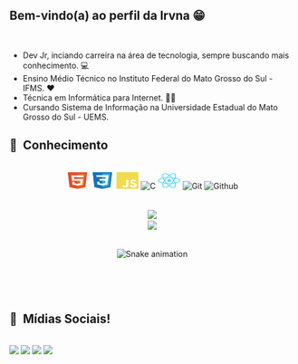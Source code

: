 ## Bem-vindo(a) ao perfil da Irvna 😁

<br>

- Dev Jr, inciando carreira na área de tecnologia, sempre buscando mais conhecimento. 💻
- Ensino Médio Técnico no Instituto Federal do Mato Grosso do Sul - IFMS. ❤️
- Técnica em Informática para Internet. 👩‍💻
- Cursando Sistema de Informação na Universidade Estadual do Mato Grosso do Sul - UEMS.


## 🧠 &nbsp;Conhecimento 

<div alt="linguagens de programação conhecidas" align="center" style="gap: 10px;"><br>
  <img alt="HTML" height="30" width="40" src="https://raw.githubusercontent.com/devicons/devicon/master/icons/html5/html5-original.svg">
  <img alt="CSS" height="30" width="40" src="https://raw.githubusercontent.com/devicons/devicon/master/icons/css3/css3-original.svg">
  <img alt="Js" height="30" width="40" src="https://raw.githubusercontent.com/devicons/devicon/master/icons/javascript/javascript-plain.svg">
  <img alt="C" height="30" width="40" src="https://cdn.jsdelivr.net/gh/devicons/devicon/icons/c/c-original.svg" />
  <img alt="React" height="30" width="40" src="https://raw.githubusercontent.com/devicons/devicon/master/icons/react/react-original.svg">
  <img alt="Git" height="30" width="40" src="https://cdn.jsdelivr.net/gh/devicons/devicon/icons/git/git-original.svg">
  <img alt="Github" height="30" width="40" src="https://cdn.jsdelivr.net/gh/devicons/devicon/icons/github/github-original.svg">
</div>
 
<br>
<br>

<div align="center">
   <img loading="lazy" height="180em" src="https://github-readme-stats.vercel.app/api/top-langs/?username=Irvna&layout=compact&langs_count=7&theme=transparent"/>
  <br>
   <img loading="lazy" height="180em" src="https://github-readme-stats.vercel.app/api?username=Irvna&show_icons=true&theme=transparent)"/>
</div>

<br>

<div align="center">
 
  ![Snake animation](https://github.com/Irvna/Irvna/blob/output/github-contribution-grid-snake.svg)
 
</div>

<br>
<br>
<br>

## 🤩 &nbsp;Mídias Sociais!

<br>

<div> 
  <a align="center" href="https://www.instagram.com/irvna_maria/" target="_blank"><img src="https://img.shields.io/badge/-Instagram-%23E4405F?style=for-the-badge&logo=instagram&logoColor=white" target="_blank"></a>
 <a align="center" href="" target="_blank"><img src="https://img.shields.io/badge/Discord-7289DA?style=for-the-badge&logo=discord&logoColor=white" target="_blank"></a> 
  <a align="center" href = "mailto:irvna.soares@gmail.com"><img src="https://img.shields.io/badge/-Gmail-%23333?style=for-the-badge&logo=gmail&logoColor=white" target="_blank"></a>
  <a align="center" href="https://www.linkedin.com/in/irvna-maria-30a09826a/" target="_blank"><img src="https://img.shields.io/badge/-LinkedIn-%230077B5?style=for-the-badge&logo=linkedin&logoColor=white" target="_blank"></a>
</div>
 
